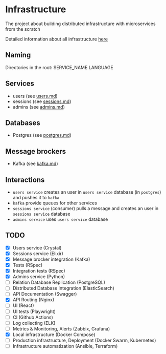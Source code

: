 # Infrastructure

The project about building distributed infrastructure with microservices from the scratch

Detailed information about all infrastructure [here](infra.md)

## Naming

Directories in the root: SERVICE_NAME.LANGUAGE

## Services

- users (see [users.md](users.md))
- sessions (see [sessions.md](sessions.md))
- admins (see [admins.md](admins.md))

## Databases

- Postgres (see [postgres.md](postgres.md))

## Message brockers

- Kafka (see [kafka.md](kafka.md))

## Interactions

- `users service` creates an user in `users service` database (in `postgres`) and pushes it to `kafka`
- `kafka` provide queues for other services
- `sessions service` (consumer) pulls a message and creates an user in `sessions service` database
- `admins service` uses `users service` database 

## TODO

- [x] Users service (Crystal)
- [x] Sessions service (Elixir)
- [x] Message brocker integration (Kafka)
- [x] Tests (RSpec)
- [x] Integration tests (RSpec)
- [x] Admins service (Python)
- [ ] Relation Database Replication (PostgreSQL)
- [ ] Distributed Database Integration (ElasticSearch)
- [ ] API Documentation (Swagger)
- [x] API Routing (Nginx)
- [ ] UI (React)
- [ ] UI tests (Playwright)
- [ ] CI (Github Actions)
- [ ] Log collecting (ELK)
- [ ] Metrics & Monitoring, Alerts (Zabbix, Grafana)
- [x] Local infrastructure (Docker Compose)
- [ ] Production infrastructure, Deployment (Docker Swarm, Kubernetes)
- [ ] Infrastructure automatization (Ansible, Terraform)
